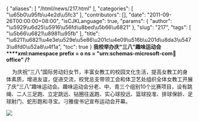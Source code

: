 {
    "aliases": [
        "/html/news/217.html"
    ],
    "categories": [
        "\u65b0\u95fb\u4e2d\u5fc3"
    ],
    "contributors": [],
    "date": "2011-09-26T00:00:00+08:00",
    "isCJKLanguage": true,
    "params": {
        "author": "\u5929\u6d25\u5916\u56fd\u8bed\u5b66\u6821"
    },
    "slug": "217",
    "tags": [
        "\u5b66\u6821\u8981\u95fb"
    ],
    "title": "\u6211\u6821\u4e3e\u529e\u5e86\u201c\u4e09\u516b\u201d\u8da3\u5473\u8fd0\u52a8\u4f1a",
    "toc": true
}
**我校举办庆“三八”趣味运动会****xml:namespace prefix = o ns = "urn:schemas-microsoft-com:office:office" /?**

    为庆祝“三八”国际劳动妇女节，丰富女教工的校园文化生活，提高女教工的身体素质，增进友谊，促进交流，校党总支带领工会和体卫艺处组织全体女教工开展了庆“三八”趣味运动会。趣味运动会分老、中、青三个组别10个比赛项目，设有跳绳、二人三足跑、立定跳远、钻圈往返跑、实心球投远、篮球投准、排球保龄、足球射门、蛇形跑和寻宝。刁雅俊书记宣布运动会开幕。

![](https://cdn.tfls.online/mirror/full/89ae6824a15439ef9fc48f12f9c133c2c0385ca7.jpg)

